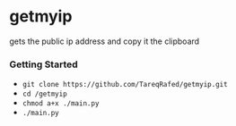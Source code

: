 # getmyip

gets the public ip address and copy it the clipboard


### Getting Started

* `git clone https://github.com/TareqRafed/getmyip.git`
* `cd /getmyip`
* `chmod a+x ./main.py`
* `./main.py`

